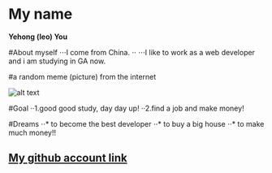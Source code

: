 # My name
**Yehong (leo) You**

#About myself
⋅⋅⋅I come from China. ⋅⋅
⋅⋅⋅I like to work as a web developer and i am studying in GA now.

#a random meme (picture) from the internet

![alt text](https://apdt.com/images/dogs/dog-00033.jpg)

#Goal
··1.good good study, day day up!
··2.find a job and make money!

#Dreams
⋅⋅* to become the best developer
⋅⋅* to buy a big house
⋅⋅* to make much money!!

## [My github account link](https://github.com/YehongYou)
